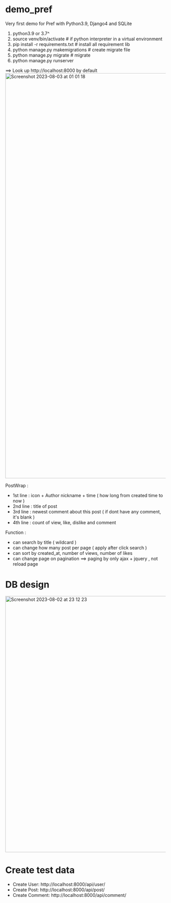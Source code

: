 # demo_pref
Very first demo for Pref with Python3.9, Django4 and SQLite

1. python3.9 or 3.7^
2. source venv/bin/activate  # if python interpreter in a virtual environment
3. pip install -r requirements.txt  # install all requirement lib
4. python manage.py makemigrations   # create migrate file 
5. python manage.py migrate  # migrate 
6. python manage.py runserver

==> Look up http://localhost:8000 by default
<img width="1270" alt="Screenshot 2023-08-03 at 01 01 18" src="https://github.com/luckyjd/demo_pref/assets/21038766/6f0ee3bb-5474-434c-b99f-f3dab5a92bba">

PostWrap : 
 - 1st line : icon + Author nickname + time ( how long from created time to now )
 - 2nd line : title of post
 - 3rd line : newest comment about this post ( if dont have any comment, it's blank )
 - 4th line : count of view, like, dislike and comment

Function :
 - can search by title ( wildcard )
 - can change how many post per page ( apply after click search )
 - can sort by created_at, number of views, number of likes
 - can change page on pagination
==> paging by only ajax + jquery , not reload page

# DB design
<img width="803" alt="Screenshot 2023-08-02 at 23 12 23" src="https://github.com/luckyjd/demo_pref/assets/21038766/c7085463-2037-43cd-973e-34a683bd50de">

# Create test data 
- Create User: http://localhost:8000/api/user/
- Create Post: http://localhost:8000/api/post/
- Create Comment: http://localhost:8000/api/comment/

